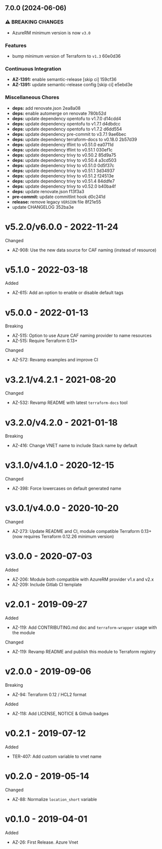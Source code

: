 ## 7.0.0 (2024-06-06)


### ⚠ BREAKING CHANGES

* AzureRM minimum version is now `v3.0`

### Features

* bump minimum version of Terraform to `v1.3` 60e0d36


### Continuous Integration

* **AZ-1391:** enable semantic-release [skip ci] 159cf36
* **AZ-1391:** update semantic-release config [skip ci] e5ebd3e


### Miscellaneous Chores

* **deps:** add renovate.json 2ea8a08
* **deps:** enable automerge on renovate 780b52d
* **deps:** update dependency opentofu to v1.7.0 d14cdd4
* **deps:** update dependency opentofu to v1.7.1 d4dbdcc
* **deps:** update dependency opentofu to v1.7.2 d6dd554
* **deps:** update dependency pre-commit to v3.7.1 9ae6bec
* **deps:** update dependency terraform-docs to v0.18.0 2b57d39
* **deps:** update dependency tflint to v0.51.0 ea0711d
* **deps:** update dependency tflint to v0.51.1 030ef1c
* **deps:** update dependency trivy to v0.50.2 85d9a75
* **deps:** update dependency trivy to v0.50.4 a3cd503
* **deps:** update dependency trivy to v0.51.0 0d5f37c
* **deps:** update dependency trivy to v0.51.1 3d34937
* **deps:** update dependency trivy to v0.51.2 f24513e
* **deps:** update dependency trivy to v0.51.4 84ddfe7
* **deps:** update dependency trivy to v0.52.0 b40ba4f
* **deps:** update renovate.json f13f3a3
* **pre-commit:** update commitlint hook d0c241d
* **release:** remove legacy `VERSION` file 8f21e55
* update CHANGELOG 352ba3e

# v5.2.0/v6.0.0 - 2022-11-24

Changed
  * AZ-908: Use the new data source for CAF naming (instead of resource)

# v5.1.0 - 2022-03-18

Added
  * AZ-615: Add an option to enable or disable default tags

# v5.0.0 - 2022-01-13

Breaking
  * AZ-515: Option to use Azure CAF naming provider to name resources
  * AZ-515: Require Terraform 0.13+

Changed
  * AZ-572: Revamp examples and improve CI

# v3.2.1/v4.2.1 - 2021-08-20

Changed
  * AZ-532: Revamp README with latest `terraform-docs` tool

# v3.2.0/v4.2.0 - 2021-01-18

Breaking
  * AZ-416: Change VNET name to include Stack name by default

# v3.1.0/v4.1.0 - 2020-12-15

Changed
  * AZ-398: Force lowercases on default generated name

# v3.0.1/v4.0.0 - 2020-10-20

Changed
  * AZ-273: Update README and CI, module compatible Terraform 0.13+ (now requires Terraform 0.12.26 minimum version)

# v3.0.0 - 2020-07-03

Added
  * AZ-206: Module both compatible with AzureRM provider v1.x and v2.x
  * AZ-209: Include Gitlab CI template

# v2.0.1 - 2019-09-27

Added
  * AZ-119: Add CONTRIBUTING.md doc and `terraform-wrapper` usage with the module

Changed
  * AZ-119: Revamp README and publish this module to Terraform registry

# v2.0.0 - 2019-09-06

Breaking
  * AZ-94: Terraform 0.12 / HCL2 format

Added
  * AZ-118: Add LICENSE, NOTICE & Github badges

# v0.2.1 - 2019-07-12

Added
  * TER-407: Add custom variable to vnet name

# v0.2.0 - 2019-05-14

Changed
  * AZ-88: Normalize `location_short` variable

# v0.1.0 - 2019-04-01

Added
  * AZ-26: First Release. Azure Vnet
